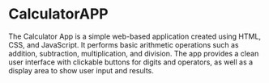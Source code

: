 # CalculatorAPP
The Calculator App is a simple web-based application created using HTML, CSS, and JavaScript. It performs basic arithmetic operations such as addition, subtraction, multiplication, and division. The app provides a clean user interface with clickable buttons for digits and operators, as well as a display area to show user input and results.
